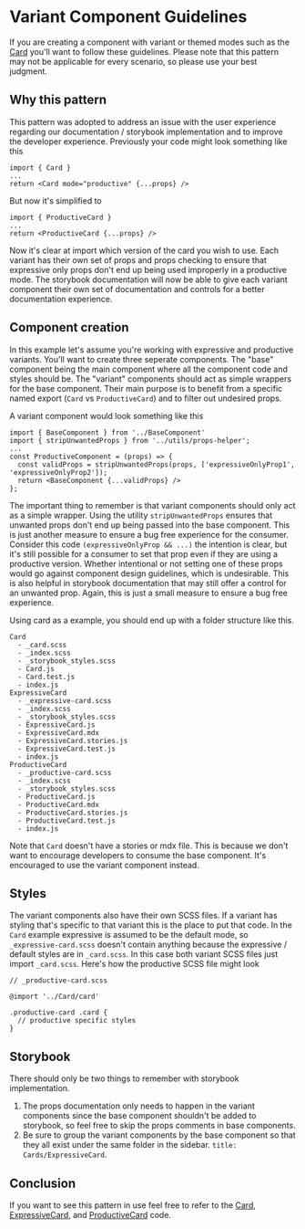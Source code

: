 # Variant Component Guidelines

If you are creating a component with variant or themed modes such as the
[Card](https://pages.github.ibm.com/cdai-design/pal/components/card/overview)
you'll want to follow these guidelines. Please note that this pattern may not be
applicable for every scenario, so please use your best judgment.

## Why this pattern

This pattern was adopted to address an issue with the user experience regarding
our documentation / storybook implementation and to improve the developer
experience. Previously your code might look something like this

```
import { Card }
...
return <Card mode="productive" {...props} />
```

But now it's simplified to

```
import { ProductiveCard }
...
return <ProductiveCard {...props} />
```

Now it's clear at import which version of the card you wish to use. Each variant
has their own set of props and props checking to ensure that expressive only
props don't end up being used improperly in a productive mode. The storybook
documentation will now be able to give each variant component their own set of
documentation and controls for a better documentation experience.

## Component creation

In this example let's assume you're working with expressive and productive
variants. You'll want to create three seperate components. The "base" component
being the main component where all the component code and styles should be. The
"variant" components should act as simple wrappers for the base component. Their
main purpose is to benefit from a specific named export (`Card` vs
`ProductiveCard`) and to filter out undesired props.

A variant component would look something like this

```
import { BaseComponent } from '../BaseComponent'
import { stripUnwantedProps } from '../utils/props-helper';
...
const ProductiveComponent = (props) => {
  const validProps = stripUnwantedProps(props, ['expressiveOnlyProp1', 'expressiveOnlyProp2']);
  return <BaseComponent {...validProps} />
};
```

The important thing to remember is that variant components should only act as a
simple wrapper. Using the utility `stripUnwantedProps` ensures that unwanted
props don't end up being passed into the base component. This is just another
measure to ensure a bug free experience for the consumer. Consider this code
`(expressiveOnlyProp && ...)` the intention is clear, but it's still possible
for a consumer to set that prop even if they are using a productive version.
Whether intentional or not setting one of these props would go against component
design guidelines, which is undesirable. This is also helpful in storybook
documentation that may still offer a control for an unwanted prop. Again, this
is just a small measure to ensure a bug free experience.

Using card as a example, you should end up with a folder structure like this.

```
Card
  - _card.scss
  - _index.scss
  - _storybook_styles.scss
  - Card.js
  - Card.test.js
  - index.js
ExpressiveCard
  - _expressive-card.scss
  - _index.scss
  - _storybook_styles.scss
  - ExpressiveCard.js
  - ExpressiveCard.mdx
  - ExpressiveCard.stories.js
  - ExpressiveCard.test.js
  - index.js
ProductiveCard
  - _productive-card.scss
  - _index.scss
  - _storybook_styles.scss
  - ProductiveCard.js
  - ProductiveCard.mdx
  - ProductiveCard.stories.js
  - ProductiveCard.test.js
  - index.js
```

Note that `Card` doesn't have a stories or mdx file. This is because we don't
want to encourage developers to consume the base component. It's encouraged to
use the variant component instead.

## Styles

The variant components also have their own SCSS files. If a variant has styling
that's specific to that variant this is the place to put that code. In the
`Card` example expressive is assumed to be the default mode, so
`_expressive-card.scss` doesn't contain anything because the expressive /
default styles are in `_card.scss`. In this case both variant SCSS files just
import `_card.scss`. Here's how the productive SCSS file might look

```
// _productive-card.scss

@import '../Card/card'

.productive-card .card {
  // productive specific styles
}
```

## Storybook

There should only be two things to remember with storybook implementation.

1. The props documentation only needs to happen in the variant components since
   the base component shouldn't be added to storybook, so feel free to skip the
   props comments in base components.
2. Be sure to group the variant components by the base component so that they
   all exist under the same folder in the sidebar.
   `title: Cards/ExpressiveCard`.

## Conclusion

If you want to see this pattern in use feel free to refer to the
[Card](https://github.com/carbon-design-system/ibm-cloud-cognitive/tree/master/packages/cloud-cognitive/src/components/Card),
[ExpressiveCard](https://github.com/carbon-design-system/ibm-cloud-cognitive/tree/master/packages/cloud-cognitive/src/components/ExpressiveCard),
and
[ProductiveCard](https://github.com/carbon-design-system/ibm-cloud-cognitive/tree/master/packages/cloud-cognitive/src/components/ProductiveCard)
code.
